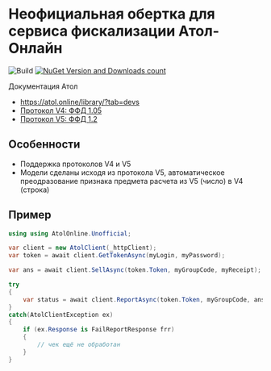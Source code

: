 # Неофициальная обертка для сервиса фискализации Атол-Онлайн

![Build](https://github.com/ili/atol-online/actions/workflows/dotnet.yml/badge.svg) [![NuGet Version and Downloads count](https://buildstats.info/nuget/AtolOnline.Unofficial?includePreReleases=true)]([https://www.nuget.org/profiles/LinqToDB](https://www.nuget.org/packages/AtolOnline.Unofficial))

Документация Атол

* https://atol.online/library/?tab=devs
* [Протокол V4: ФФД 1.05](https://atol.online/upload/iblock/dff/4yjidqijkha10vmw9ee1jjqzgr05q8jy/API_atol_online_v4.pdf)
* [Протокол V5: ФФД 1.2](https://atol.online/upload/iblock/114/lbmvx23d1xvz0jwh88d11fi0hhc3q7yk/API%20%D1%81%D0%B5%D1%80%D0%B2%D0%B8%D1%81%D0%B0%20%D0%90%D0%A2%D0%9E%D0%9B%20%D0%9E%D0%BD%D0%BB%D0%B0%D0%B9%D0%BD_v5.pdf)

## Особенности

* Поддержка протоколов V4 и V5
* Модели сделаны исходя из протокола V5, автоматическое преодразование признака предмета расчета из V5 (число) в V4 (строка)

## Пример

```c#
using using AtolOnline.Unofficial;

var client = new AtolClient(_httpClient);
var token = await client.GetTokenAsync(myLogin, myPassword);

var ans = await client.SellAsync(token.Token, myGroupCode, myReceipt);

try
{
    var status = await client.ReportAsync(token.Token, myGroupCode, ans.Uuid);
}
catch(AtolClientException ex)
{
    if (ex.Response is FailReportResponse frr)
    {
        // чек ещё не обработан
    }
}

```
